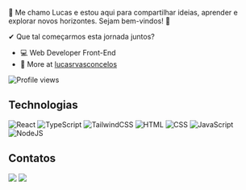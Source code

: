 
<p> 🚀 Me chamo Lucas e estou aqui para compartilhar ideias, aprender e explorar novos horizontes. Sejam bem-vindos! 🌟</p>
<p> ✔ Que tal começarmos esta jornada juntos? </p>

- 💻 Web Developer Front-End
- 🚀 More at [lucasrvasconcelos](https://lucasrvasconcelos.github.io/Portfolio-2.0/)

<p align="left"> <img src="https://komarev.com/ghpvc/?username=lucasrvasconcelos&color=blue&style=for-the-badge" alt="Profile views" /> </p>

## Technologias

![React](https://img.shields.io/badge/react-%2320232a.svg?style=for-the-badge&logo=react&logoColor=%2361DAFB)
![TypeScript](https://img.shields.io/badge/TypeScript-007ACC?style=for-the-badge&logo=typescript&logoColor=white)
![TailwindCSS](https://img.shields.io/badge/tailwindcss-%2338B2AC.svg?style=for-the-badge&logo=tailwind-css&logoColor=white)
![HTML](https://img.shields.io/badge/HTML5-E34F26?style=for-the-badge&logo=html5&logoColor=white)
![CSS](https://img.shields.io/badge/CSS3-1572B6?style=for-the-badge&logo=css3&logoColor=white)
![JavaScript](https://img.shields.io/badge/JavaScript-323330?style=for-the-badge&logo=javascript&logoColor=F7DF1E)
![NodeJS](https://img.shields.io/badge/node.js-6DA55F?style=for-the-badge&logo=node.js&logoColor=white)
 
## Contatos

<div style="display: inline_block">
  <a href="mailto:lucasvasconcelos900@gmail.com" target="_blank"><img src="https://img.shields.io/badge/Gmail-D14836?style=for-the-badge&logo=gmail&logoColor=white" target="_blank"></a>
  <a href="https://www.linkedin.com/in/lucas-vasconcelos-9413aa186" target="_blank"><img src="https://img.shields.io/badge/LinkedIn-0077B5?style=for-the-badge&logo=linkedin&logoColor=white" target="_blank"></a>
</div>
